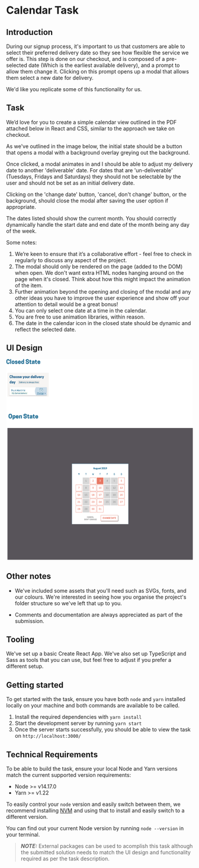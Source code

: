 # Calendar Task

## Introduction

During our signup process, it's important to us that customers are able to select their preferred delivery date so they see how flexible the service we offer is. This step is done on our checkout, and is composed of a pre-selected date (Which is the earliest available delivery), and a prompt to allow them change it. Clicking on this prompt opens up a modal that allows them select a new date for delivery.

We'd like you replicate some of this functionality for us.

## Task

We’d love for you to create a simple calendar view outlined in the PDF attached below in React and CSS, similar to the approach we take on checkout.

As we've outlined in the image below, the initial state should be a button that opens a modal with a background overlay greying out the background.

Once clicked, a modal animates in and I should be able to adjust my delivery date to another 'deliverable' date. For dates that are 'un-deliverable' (Tuesdays, Fridays and Saturdays) they should not be selectable by the user and should not be set as an initial delivery date.

Clicking on the 'change date' button, 'cancel, don't change' button, or the background, should close the modal after saving the user option if appropriate.

The dates listed should show the current month. You should correctly dynamically handle the start date and end date of the month being any day of the week.

Some notes:

1. We’re keen to ensure that it’s a collaborative effort - feel free to check in regularly to
discuss any aspect of the project.
2. The modal should only be rendered on the page (added to the DOM) when open. We don't want extra HTML nodes hanging around on the page when it's closed. Think about how this might impact the animation of the item.
3. Further animation beyond the opening and closing of the modal and any other ideas you have to improve the user experience and show off your attention to detail would be a great bonus!
4. You can only select one date at a time in the calendar.
5. You are free to use animation libraries, within reason.
6. The date in the calendar icon in the closed state should be dynamic and reflect the selected date.

## UI Design

![](task.png)

## Other notes

- We've included some assets that you'll need such as SVGs, fonts, and our colours. We're interested in seeing how you organise the project's folder structure so we've left that up to you.

- Comments and documentation are always appreciated as part of the submission.

## Tooling

We've set up a basic Create React App. We've also set up TypeScript and Sass as tools that you can use, but feel free to adjust if you prefer a different setup.

## Getting started

To get started with the task, ensure you have both `node` and `yarn` installed locally on your machine and both commands are available to be called.

1. Install the required dependencies with `yarn install`
2. Start the development server by running `yarn start`
3. Once the server starts successfully, you should be able to view the task on `http://localhost:3000/`

## Technical Requirements

To be able to build the task, ensure your local Node and Yarn versions match the current supported version requirements:

- Node >= v14.17.0
- Yarn >= v1.22

To easily control your `node` version and easily switch between them, we recommend installing [NVM](https://github.com/nvm-sh/nvm) and using that to install and easily switch to a different version.

You can find out your current Node version by running `node --version` in your terminal.

> **_NOTE:_** External packages can be used to acomplish this task although the submitted solution needs to match the UI design and functionality required as per the task description. 

